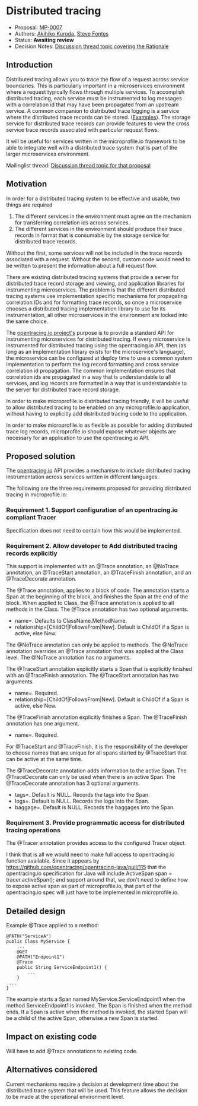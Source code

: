 # Distributed tracing

* Proposal: [MP-0007](0007-DistributedTracing.md)
* Authors: [Akihiko Kuroda](https://github.com/akihikokuroda), [Steve Fontes](https://github.com/Steve-Fontes)
* Status: **Awaiting review**
* Decision Notes: [Discussion thread topic covering the  Rationale](https://groups.google.com/forum/#!topic/microprofile/YxKba36lye4)

## Introduction

Distributed tracing allows you to trace the flow of a request across service boundaries.
This is particularly important in a microservices environment where a request typically flows through multiple services.
To accomplish distributed tracing, each service must be instrumented to log messages with a correlation id that may have been propagated from an upstream service.
A common companion to distributed trace logging is a service where the distributed trace records can be stored. ([Examples](http://opentracing.io/documentation/pages/supported-tracers.html)).
The storage service for distributed trace records can provide features to view the cross service trace records associated with particular request flows.

It will be useful for services written in the microprofile.io framework to be able to integrate well with a distributed trace system that is part of the larger microservices environment.

Mailinglist thread: [Discussion thread topic for that proposal](https://groups.google.com/forum/#!topic/microprofile/YxKba36lye4)

## Motivation

In order for a distributed tracing system to be effective and usable, two things are required
1. The different services in the environment must agree on the mechanism for transferring correlation ids across services.
2. The different services in the environment should produce their trace records in format that is consumable by the storage service for distributed trace records.

Without the first, some services will not be included in the trace records associated with a request.
Without the second, custom code would need to be written to present the information about a full request flow.

There are existing distributed tracing systems that provide a server for distributed trace record storage and viewing, and application libraries for instrumenting microservices.
The problem is that the different distributed tracing systems use implementation specific mechanisms for propagating correlation IDs and for formatting trace records,
so once a microservice chooses a distributed tracing implementation library to use for its instrumentation, all other microservices in the environment are locked into the same choice.

The [opentracing.io project's](http://opentracing.io/) purpose is to provide a standard API for instrumenting microservices for distributed tracing.
If every microservice is instrumented for distributed tracing using the opentracing.io API, then (as long as an implementation library exists for the microservice's language),
the microservice can be configured at deploy time to use a common system implementation to perform the log record formatting and cross service correlation id propagation.
The common implementation ensures that correlation ids are propagated in a way that is understandable to all services,
and log records are formatted in a way that is understandable to the server for distributed trace record storage.

In order to make microprofile.io distributed tracing friendly, it will be useful to allow distributed tracing to be enabled on any microprofile.io application,
without having to explicitly add distributed tracing code to the application.

In order to make microprofile.io as flexible as possible for adding distributed trace log records, microprofile.io should expose whatever objects are necessary for an application to use the opentracing.io API.

## Proposed solution

The [opentracing.io](http://opentracing.io) API provides a mechanism to include distributed tracing instrumentation across services written in different languages.

The following are the three requirements proposed for providing distributed tracing in microprofile.io:

### Requirement 1. Support configuration of an opentracing.io compliant Tracer

Specification does not need to contain how this would be implemented.

### Requirement 2. Allow developer to Add distributed tracing records explicitly

This support is implemented with an @Trace annotation, an @NoTrace annotation, an @TraceStart annotation, an @TraceFinish annotation, and an @TraceDecorate annotation.

The @Trace annotation, applies to a block of code. The annotation starts a Span at the beginning of the block, and finishes the Span at the end of the block. When applied to Class, the @Trace annotation is applied to all methods in the Class. The @Trace annotation has two optional arguments.
* name=<Tracepoint name>. Defaults to ClassName.MethodName.
* relationship=[ChildOf|FollowsFrom|New]. Default is ChildOf if a Span is active, else New.

The @NoTrace annotation can only be applied to methods. The @NoTrace annotation overrides an @Trace annotation that was applied at the Class level. The @NoTrace annotation has no arguments.

The @TraceStart annotation explicitly starts a Span that is explicitly finished with an @TraceFinish annotation. The @TraceStart annotation has two arguments.
* name=<Tracepoint name>. Required.
* relationship=[ChildOf|FollowsFrom|New]. Default is ChildOf if a Span is active, else New.

The @TraceFinish annotation explicitly finishes a Span. The @TraceFinish annotation has one argument.
* name=<Tracepoint name>. Required.

For @TraceStart and @TraceFinish, it is the responsibility of the developer to choose names that are unique for all spans started by @TraceStart that can be active at the same time.

The @TraceDecorate annotation adds information to the active Span. The @TraceDecorate can only be used when there is an active Span. The @TraceDecorate annotation has 3 optional arguments.
* tags=<Map of tags>. Default is NULL. Records the tags into the Span.
* logs=<Map of logs>. Default is NULL. Records the logs into the Span.
* baggage=<Map of baggage>. Default is NULL. Records the baggages into the Span.

### Requirement 3. Provide programmatic access for distributed tracing operations
The @Tracer annotation provides access to the configured Tracer object.

I think that is all we would need to make full access to opentracing.io function available.
Since it appears by https://github.com/opentracing/opentracing-java/pull/115 that the opentracing.io specification for Java will include
ActiveSpan span = tracer.activeSpan();
and support around that, we don't need to define how to expose active span as part of microprofile.io, that part of the opentracing.io spec will just have to be implemented in microprofile.io.

## Detailed design
Example @Trace applied to a method:

```
@PATH("ServiceA")
public Class MyService {
	...
	@GET
	@PATH("Endpoint1")
	@Trace
	public String ServiceEndpoint1() {
		...
	}
 ...
}
```
The example starts a Span named MyService.ServiceEndpoint1 when the method ServiceEndpoint1 is invoked. The Span is finished when the method ends. If a Span is active when the method is invoked, the started Span will be a child of the active Span, otherwise a new Span is started.

## Impact on existing code
Will have to add @Trace annotations to existing code.

## Alternatives considered
Current mechanisms require a decision at development time about the distributed trace system that will be used.
This feature allows the decision to be made at the operational environment level.
